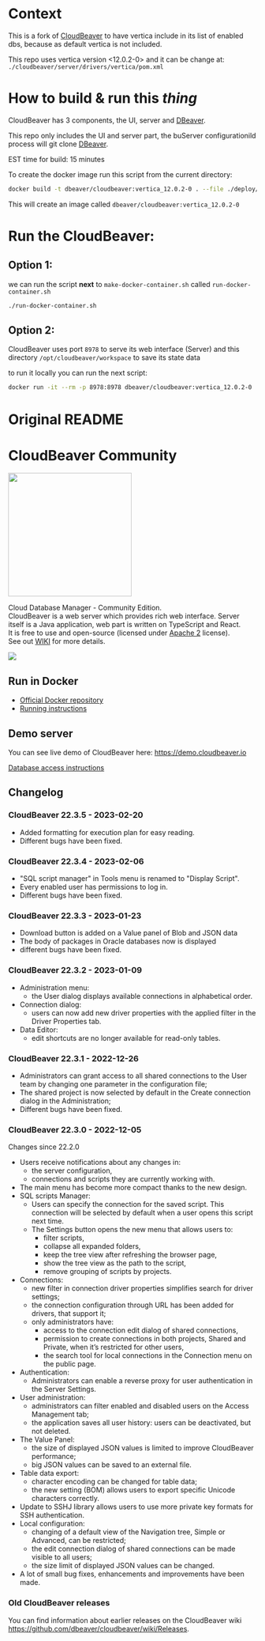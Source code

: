 # Context

This is a fork of [CloudBeaver](https://github.com/dbeaver/cloudbeaver) to have vertica include in its list of enabled dbs, because as default vertica is not included.

This repo uses vertica version <12.0.2-0> and it can be change at:
`./cloudbeaver/server/drivers/vertica/pom.xml`

# How to build & run this _thing_

CloudBeaver has 3 components, the UI, server and [DBeaver](https://github.com/dbeaver/dbeaver).

This repo only includes the UI and server part, the buServer configurationild process will git clone [DBeaver](https://github.com/dbeaver/dbeaver).

EST time for build: 15 minutes

To create the docker image run this script from the current directory:

```sh
docker build -t dbeaver/cloudbeaver:vertica_12.0.2-0 . --file ./deploy/docker/Dockerfile
```

This will create an image called `dbeaver/cloudbeaver:vertica_12.0.2-0`

# Run the CloudBeaver:

## Option 1:

we can run the script **next** to `make-docker-container.sh` called `run-docker-container.sh`

```sh
./run-docker-container.sh
```

## Option 2:

CloudBeaver uses port `8978` to serve its web interface (Server) and this directory `/opt/cloudbeaver/workspace` to save its state data

to run it locally you can run the next script:

```sh
docker run -it --rm -p 8978:8978 dbeaver/cloudbeaver:vertica_12.0.2-0
```

# Original README

# CloudBeaver Community

<img src="https://github.com/dbeaver/cloudbeaver/wiki/images/cloudbeaver-logo.png" width="250"/>

Cloud Database Manager - Community Edition.  
CloudBeaver is a web server which provides rich web interface. Server itself is a Java application, web part is written on TypeScript and React.  
It is free to use and open-source (licensed under [Apache 2](https://github.com/dbeaver/cloudbeaver/blob/devel/LICENSE) license).  
See out [WIKI](https://github.com/dbeaver/cloudbeaver/wiki) for more details.

![](https://github.com/dbeaver/cloudbeaver/wiki/images/demo_screenshot_1.png)

## Run in Docker

- [Official Docker repository](https://hub.docker.com/r/dbeaver/cloudbeaver)
- [Running instructions](https://github.com/dbeaver/cloudbeaver/wiki/Run-Docker-Container)

## Demo server

You can see live demo of CloudBeaver here: https://demo.cloudbeaver.io

[Database access instructions](https://github.com/dbeaver/cloudbeaver/wiki/Demo-Server)

## Changelog

### CloudBeaver 22.3.5 - 2023-02-20

- Added formatting for execution plan for easy reading.
- Different bugs have been fixed.

### CloudBeaver 22.3.4 - 2023-02-06

- "SQL script manager" in Tools menu is renamed to "Display Script".
- Every enabled user has permissions to log in.
- Different bugs have been fixed.

### CloudBeaver 22.3.3 - 2023-01-23

- Download button is added on a Value panel of Blob and JSON data
- The body of packages in Oracle databases now is displayed
- different bugs have been fixed.

### CloudBeaver 22.3.2 - 2023-01-09

- Administration menu:
  - the User dialog displays available connections in alphabetical order.
- Connection dialog:
  - users can now add new driver properties with the applied filter in the Driver Properties tab.
- Data Editor:
  - edit shortcuts are no longer available for read-only tables.

### CloudBeaver 22.3.1 - 2022-12-26

- Administrators can grant access to all shared connections to the User team by changing one parameter in the configuration file;
- The shared project is now selected by default in the Create connection dialog in the Administration;
- Different bugs have been fixed.

### CloudBeaver 22.3.0 - 2022-12-05

Changes since 22.2.0

- Users receive notifications about any changes in:
  - the server configuration,
  - connections and scripts they are currently working with.
- The main menu has become more compact thanks to the new design.
- SQL scripts Manager:
  - Users can specify the connection for the saved script. This connection will be selected by default when a user opens this script next time.
  - The Settings button opens the new menu that allows users to:
    - filter scripts,
    - collapse all expanded folders,
    - keep the tree view after refreshing the browser page,
    - show the tree view as the path to the script,
    - remove grouping of scripts by projects.
- Connections:
  - new filter in connection driver properties simplifies search for driver settings;
  - the connection configuration through URL has been added for drivers, that support it;
  - only administrators have:
    - access to the connection edit dialog of shared connections,
    - permission to create connections in both projects, Shared and Private, when it’s restricted for other users,
    - the search tool for local connections in the Connection menu on the public page.
- Authentication:
  - Administrators can enable a reverse proxy for user authentication in the Server Settings.
- User administration:
  - administrators can filter enabled and disabled users on the Access Management tab;
  - the application saves all user history: users can be deactivated, but not deleted.
- The Value Panel:
  - the size of displayed JSON values is limited to improve CloudBeaver performance;
  - big JSON values can be saved to an external file.
- Table data export:
  - character encoding can be changed for table data;
  - the new setting (BOM) allows users to export specific Unicode characters correctly.
- Update to SSHJ library allows users to use more private key formats for SSH authentication.
- Local configuration:
  - changing of a default view of the Navigation tree, Simple or Advanced, can be restricted;
  - the edit connection dialog of shared connections can be made visible to all users;
  - the size limit of displayed JSON values can be changed.
- A lot of small bug fixes, enhancements and improvements have been made.

### Old CloudBeaver releases

You can find information about earlier releases on the CloudBeaver wiki https://github.com/dbeaver/cloudbeaver/wiki/Releases.
